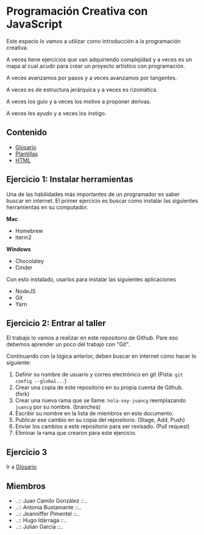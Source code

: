 # Programación Creativa con JavaScript

Este espacio lo vamos a utilizar como introducción a la programación creativa.

A veces tiene ejercicios que van adquiriendo complejidad y a veces es un mapa al cual acudir para crear un proyecto artístico con programación.

A veces avanzamos por pasos y a veces avanzamos por tangentes.

A veces es de estructura jerárquica y a veces es rizomática.

A veces los guío y a veces los motivo a proponer derivas.

A veces les ayudo y a veces los instigo.

## Contenido

* [Glosario](/Glosario.md)
* [Plantillas](/plantillas/README.md)
* [HTML](/HTML.md)

## Ejercicio 1: Instalar herramientas

Una de las habilidades más importantes de un programador es saber buscar en internet. El primer ejercicio es buscar como instalar las siguientes herramientas en su computador.

**Mac**
- Homebrew
- iterm2

**Windows**
- Chocolatey
- Cmder

Con esto instalado, usarlos para instalar las siguientes aplicaciones
- NodeJS
- Git
- Yarn

## Ejercicio 2: Entrar al taller

El trabajo lo vamos a realizar en este repositorio de Github. Pare eso debemos aprender un poco del trabajo con "Git".

Continuando con la lógica anterior, deben buscar en internet cómo hacer lo siguiente:

1. Definir su nombre de usuario y correo electrónico en git (Pista: `git config --global...`)
2. Crear una copia de este repositorio en su propia cuenta de Github. (fork)
3. Crear una nueva rama que se llame: `hola-soy-juancg` reemplazando `juancg` por su nombre. (branches)
4. Escribir su nombre en la lista de miembros en este documento.
5. Publicar ese cambio en su copia del repositorio. (Stage, Add, Push)
6. Enviar los cambios a este repositorio para ser revisado. (Pull request)
7. Eliminar la rama que crearon para este ejercicio.

## Ejercicio 3

Ir a [Glosario](Glosario.md)

## Miembros

- ..:: Juan Camilo González ::..
- ..:: Antonia Bustamante ::..
- ..:: Jeanniffer Pimentel ::..
- ..:: Hugo Idárraga ::..
- ..:: Julián García ::..